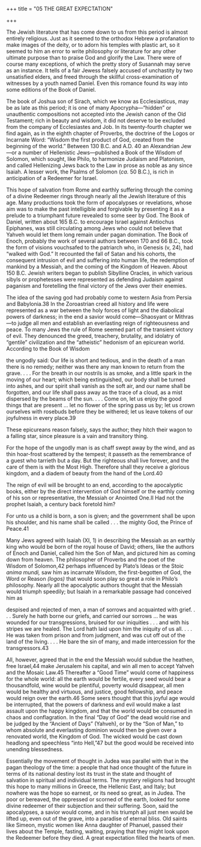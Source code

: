 +++
title = "05 THE GREAT EXPECTATION"

+++

The Jewish literature that has come down to us from this period is almost entirely religious. Just as it seemed to the orthodox Hebrew a profanation to make images of the deity, or to adorn his temples with plastic art, so it seemed to him an error to write philosophy or literature for any other ultimate purpose than to praise God and glorify the Law. There were of course many exceptions, of which the pretty story of Susannah may serve as an instance. It tells of a fair Jewess falsely accused of unchastity by two unsatisfied elders, and freed through the skillful cross-examination of witnesses by a youth named Daniel. Even this romance found its way into some editions of the Book of Daniel.

The book of Joshua son of Sirach, which we know as Ecclesiasticus, may be as late as this period; it is one of many Apocrypha—“hidden” or unauthentic compositions not accepted into the Jewish canon of the Old Testament; rich in beauty and wisdom, it did not deserve to be excluded from the company of Ecclesiastes and Job. In its twenty-fourth chapter we find again, as in the eighth chapter of Proverbs, the doctrine of the Logos or Incarnate Word: “Wisdom the first product of God, created from the beginning of the world.” Between 130 B.C. and A.D. 40 an Alexandrian Jew—or a number of Hellenistic Jews—published a Book of the Wisdom of Solomon, which sought, like Philo, to harmonize Judaism and Platonism, and called Hellenizing Jews back to the Law in prose as noble as any since Isaiah. A lesser work, the Psalms of Solomon \(*ca.* 50 B.C.\), is rich in anticipation of a Redeemer for Israel.

This hope of salvation from Rome and earthly suffering through the coming of a divine Redeemer rings through nearly all the Jewish literature of this age. Many productions took the form of apocalypses or revelations, whose aim was to make the past intelligible and forgivable by presenting it as a prelude to a triumphant future revealed to some seer by God. The Book of Daniel, written about 165 B.C. to encourage Israel against Antiochus Epiphanes, was still circulating among Jews who could not believe that Yahveh would let them long remain under pagan domination. The Book of Enoch, probably the work of several authors between 170 and 66 B.C., took the form of visions vouchsafed to the patriarch who, in Genesis \(v, 24\), had “walked with God.” It recounted the fall of Satan and his cohorts, the consequent intrusion of evil and suffering into human life, the redemption of mankind by a Messiah, and the coming of the Kingdom of Heaven. About 150 B.C. Jewish writers began to publish Sibylline Oracles, in which various sibyls or prophetesses were represented as defending Judaism against paganism and foretelling the final victory of the Jews over their enemies.

The idea of the saving god had probably come to western Asia from Persia and Babylonia.38 In the Zoroastrian creed all history and life were represented as a war between the holy forces of light and the diabolical powers of darkness; in the end a savior would come—Shaosyant or Mithras—to judge all men and establish an everlasting reign of righteousness and peace. To many Jews the rule of Rome seemed part of the transient victory of evil. They denounced the greed, treachery, brutality, and idolatry of “gentile” civilization and the “atheistic” hedonism of an epicurean world. According to the Book of Wisdom

the ungodly said: Our life is short and tedious, and in the death of a man there is no remedy; neither was there any man known to return from the grave. . . . For the breath in our nostrils is as smoke, and a little spark in the moving of our heart; which being extinguished, our body shall be turned into ashes, and our spirit shall vanish as the soft air, and our name shall be forgotten, and our life shall pass away as the trace of a cloud, as a mist dispersed by the beams of the sun. . . . Come on, let us enjoy the good things that are present ... let no flower of the spring pass us by; let us crown ourselves with rosebuds before they be withered; let us leave tokens of our joyfulness in every place.39

These epicureans reason falsely, says the author; they hitch their wagon to a falling star, since pleasure is a vain and transitory thing.

For the hope of the ungodly man is as chaff swept away by the wind, and as thin hoar-frost scattered by the tempest; it passeth as the remembrance of a guest who tarrieth but a day. But the righteous shall live forever, and the care of them is with the Most High. Therefore shall they receive a glorious kingdom, and a diadem of beauty from the hand of the Lord.40

The reign of evil will be brought to an end, according to the apocalyptic books, either by the direct intervention of God himself or the earthly coming of his son or representative, the Messiah or Anointed One.II Had not the prophet Isaiah, a century back foretold him?

For unto us a child is born, a son is given; and the government shall be upon his shoulder, and his name shall be called . . . the mighty God, the Prince of Peace.41

Many Jews agreed with Isaiah \(XI, 1\) in describing the Messiah as an earthly king who would be born of the royal house of David; others, like the authors of Enoch and Daniel, called him the Son of Man, and pictured him as coming down from heaven. The philosopher of Proverbs and the poet of the Wisdom of Solomon,42 perhaps influenced by Plato’s Ideas or the Stoic *anima mundi,* saw him as incarnate Wisdom, the first-begotten of God, the Word or Reason *\(logos\)* that would soon play so great a role in Philo’s philosophy. Nearly all the apocalyptic authors thought that the Messiah would triumph speedily; but Isaiah in a remarkable passage had conceived him as

despised and rejected of men, a man of sorrows and acquainted with grief. . . . Surely he hath borne our griefs, and carried our sorrows ... he was wounded for our transgressions, bruised for our iniquities . . . and with his stripes we are healed. The Lord hath laid upon him the iniquity of us all. . . . He was taken from prison and from judgment, and was cut off out of the land of the living. . . . He bare the sin of many, and made intercession for the transgressors.43

All, however, agreed that in the end the Messiah would subdue the heathen, free Israel,44 make Jerusalem his capital, and win all men to accept Yahveh and the Mosaic Law.45 Thereafter a “Good Time” would come of happiness for the whole world: all the earth would be fertile, every seed would bear a thousandfold, wine would be plentiful, poverty would disappear, all men would be healthy and virtuous, and justice, good fellowship, and peace would reign over the earth.46 Some seers thought that this joyful age would be interrupted, that the powers of darkness and evil would make a last assault upon the happy kingdom, and that the world would be consumed in chaos and conflagration. In the final “Day of God” the dead would rise and be judged by the “Ancient of Days” \(Yahveh\), or by the “Son of Man,” to whom absolute and everlasting dominion would then be given over a renovated world, the Kingdom of God. The wicked would be cast down headlong and speechless “into Hell,”47 but the good would be received into unending blessedness.

Essentially the movement of thought in Judea was parallel with that in the pagan theology of the time: a people that had once thought of the future in terms of its national destiny lost its trust in the state and thought of salvation in spiritual and individual terms. The mystery religions had brought this hope to many millions in Greece, the Hellenic East, and Italy; but nowhere was the hope so earnest, or its need so great, as in Judea. The poor or bereaved, the oppressed or scorned of the earth, looked for some divine redeemer of their subjection and their suffering. Soon, said the apocalypses, a savior would come, and in his triumph all just men would be lifted up, even out of the grave, into a paradise of eternal bliss. Old saints like Simeon, mystic women like Anna daughter of Phanuel, passed their lives about the Temple, fasting, waiting, praying that they might look upon the Redeemer before they died. A great expectation filled the hearts of men.



